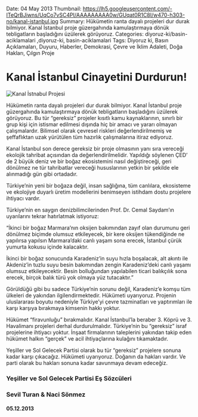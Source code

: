 Date: 04 May 2013
Thumbnail: https://lh5.googleusercontent.com/-ITeQrBJiwns/UqCo7vSC4PI/AAAAAAAAA0w/GUqat0R1C8I/w470-h303-no/kanal-istanbul.jpg
Summary: Hükümetin ranta dayalı projeleri dur durak bilmiyor. Kanal İstanbul proje güzergahında kamulaştırmaya dönük tebligatların başladığını üzülerek görüyoruz.
Categories: diyoruz-ki/basin-aciklamalari ,diyoruz-ki, basin-aciklamalari
Tags: Diyoruz ki, Basın Açıklamaları, Duyuru, Haberler, Demokrasi, Çevre ve İklim Adaleti, Doğa Hakları, Çılgın Proje

# Kanal İstanbul Cinayetini Durdurun!

![Kanal İstnabul Projesi](https://lh5.googleusercontent.com/-ITeQrBJiwns/UqCo7vSC4PI/AAAAAAAAA0w/GUqat0R1C8I/w470-h303-no/kanal-istanbul.jpg)

Hükümetin ranta dayalı projeleri dur durak bilmiyor. Kanal İstanbul proje güzergahında kamulaştırmaya dönük tebligatların başladığını üzülerek görüyoruz. Bu tür “gereksiz” projeler kısıtlı kamu kaynaklarının, sınırlı bir grup kişi için istismar edilmesi dışında hiç bir amacı ve yararı olmayan çalışmalardır. Bilimsel olarak çevresel riskleri değerlendirilmemiş ve şeffaflıktan uzak yürütülen tüm hazırlık çalışmalarına itiraz ediyoruz.
 
Kanal İstanbul son derece gereksiz bir proje olmasının yanı sıra vereceği ekolojik tahribat açısından da değerlendirilmelidir. Yapıldığı söylenen ÇED’ de 2 büyük deniz ve bir boğaz ekosistemini nasıl değiştireceği, geri dönülmez ne tür tahribatlar vereceği hususlarının yetkin bir şekilde ele alınmadığı gün gibi ortadadır.
 
Türkiye’nin yeni bir boğaza değil, insan sağlığına, tüm canlılara, ekosisteme ve ekolojiye duyarlı üretim modellerini benimseyen istihdam dostu projelere ihtiyacı vardır.
 
Türkiye’nin en saygın denizbilimcilerinden Prof. Dr. Cemal Saydam’ın uyarılarını tekrar hatırlatmak istiyoruz:
 
“İkinci bir boğaz Marmara’nın oksijen bakımından zayıf olan durumunu geri dönülmez biçimde olumsuz etkileyecek, bir kere oksijen tükendiğinde ne yapılırsa yapılsın Marmara’daki canlı yaşam sona erecek, İstanbul çürük yumurta kokusu içinde kalacaktır.
 
İkinci bir boğaz sonucunda Karadeniz’in suyu hızla boşalacak, alt akıntı ile Akdeniz’in tuzlu suyu besin bakımından zengin Karadeniz’deki canlı yaşamı olumsuz etkileyecektir. Besin bolluğundan yapılabilen ticari balıkçılık sona erecek, birçok balık türü yok olmaya yüz tutacaktır.”
 
Görüldüğü gibi bu sadece Türkiye’nin sorunu değil, Karadeniz’e komşu tüm ülkeleri de yakından ilgilendirmektedir. Hükümeti uyarıyoruz. Projenin uluslararası boyutu nedeniyle Türkiye’yi çevre tazminatları ve yaptırımları ile karşı karşıya bırakmaya kimsenin hakkı yoktur.
 
Hükümet “firavunluğu” bırakmalıdır. Kanal İstanbul’la beraber 3. Köprü ve 3. Havalimanı projeleri derhal durdurulmalıdır. Türkiye’nin bu “gereksiz” israf projelerine ihtiyacı yoktur. İnşaat firmalarının taleplerini yakından takip eden hükümet halkın “gerçek” ve acil ihtiyaçlarına kulağını tıkamaktadır.
 
Yeşiller ve Sol Gelecek Partisi olarak bu tür “gereksiz” projelere sonuna kadar karşı çıkacağız. Hükümeti uyarıyoruz. Doğanın da hakları vardır. Ve parti olarak bu hakları sonuna kadar savunmaya devam edeceğiz.


### Yeşiller ve Sol Gelecek Partisi Eş Sözcüleri
### Sevil Turan & Naci Sönmez

#### 05.12.2013
